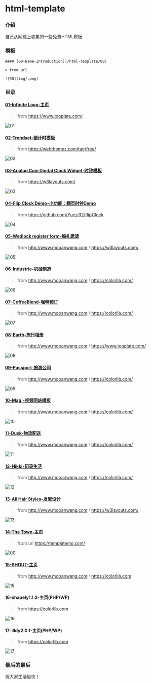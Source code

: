 # html-template

### 介绍
自己从网络上收集的一些免费HTML模板

### 模板

```
#### [00-Name-Introduction](/html-template/00)

> from url

![00](img/.png)
```

### 目录

#### [01-Infinite Loop-主页](/html-template/01)

> from https://www.tooplate.com/

![01](img/01.png)

#### [02-Trendset-倒计时模板](/html-template/02)

> from https://webthemez.com/tag/free/

![02](img/02.png)

#### [03-Analog Cum Digital Clock Widget-时钟模板](/html-template/03)

> from https://w3layouts.com/

![03](img/03.png)

#### [04-Flip Clock Demo-小功能：翻页时钟Demo](/html-template/04)

> from https://github.com/Yuezi32/flipClock

![04](img/04.png)

#### [05-Wedlock register form-婚礼邀请](/html-template/05)

> from http://www.mobanwang.com / https://w3layouts.com/

![05](img/05.png)

#### [06-Industrie-机械制造](/html-template/06)

> from http://www.mobanwang.com / https://colorlib.com/

![06](img/06.png)

#### [07-CoffeeBlend-咖啡预订](/html-template/07)

> from http://www.mobanwang.com / https://colorlib.com/

![07](img/07.png)

#### [08-Earth-旅行相册](/html-template/08)

> from http://www.mobanwang.com / https://www.tooplate.com/

![08](img/08.png)

#### [09-Passport-旅游公司](/html-template/09)

> from http://www.mobanwang.com / https://colorlib.com/

![09](img/09.png)

#### [10-Mag.-视频网站模板](/html-template/10)

> from http://www.mobanwang.com / https://colorlib.com/

![10](img/10.png)

#### [11-Dusk-物流配送](/html-template/11)

> from http://www.mobanwang.com / https://colorlib.com/

![11](img/11.png)

#### [12-Nikki-记录生活](/html-template/12)

> from http://www.mobanwang.com / https://colorlib.com/

![12](img/12.png)

#### [13-All Hair Styles-发型设计](/html-template/13)

> from http://www.mobanwang.com / https://w3layouts.com/

![13](img/13.png)

#### [14-The Town-主页](/html-template/14)

> from url https://templatemo.com/

![00](img/14.png)

#### [15-SHOUT-主页](/html-template/15)

> from http://www.mobanwang.com / https://colorlib.com

![15](img/15.png)

#### 16-shapely1.1.2-主页(PHP/WP)

>from https://colorlib.com

![16](img/16.png)

#### 17-illdy2.0.1-主页(PHP/WP)

>from https://colorlib.com

![17](img/17.png)

### 最后的最后

祝大家生活愉快！